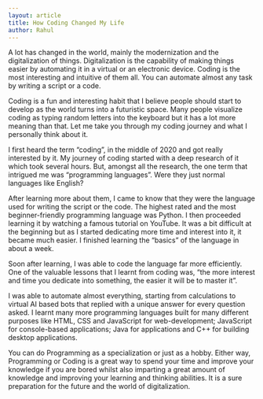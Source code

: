 ```yaml
---
layout: article
title: How Coding Changed My Life
author: Rahul
---
```


A lot has changed in the world, mainly the modernization and the digitalization of things. Digitalization is the capability of making things easier by automating it in a virtual or an electronic device. Coding is the most interesting and intuitive of them all. You can automate almost any task by writing a script or a code.  

Coding is a fun and interesting habit that I believe people should start to develop as the world turns into a futuristic space. Many people visualize coding as typing random letters into the keyboard but it has a lot more meaning than that. Let me take you through my coding journey and what I personally think about it.  

I first heard the term “coding”, in the middle of 2020 and got really interested by it. My journey of coding started with a deep research of it which took several hours. But, amongst all the research, the one term that intrigued me was “programming languages”. Were they just normal languages like English?  

After learning more about them, I came to know that they were the language used for writing the script or the code. The highest rated and the most beginner-friendly programming language was Python. I then proceeded learning it by watching a famous tutorial on YouTube. It was a bit difficult at the beginning but as I started dedicating more time and interest into it, it became much easier. I finished learning the “basics” of the language in about a week.  

Soon after learning, I was able to code the language far more efficiently. One of the valuable lessons that I learnt from coding was, “the more interest and time you dedicate into something, the easier it will be to master it”.  

I was able to automate almost everything, starting from calculations to virtual AI based bots that replied with a unique answer for every question asked. I learnt many more programming languages built for many different purposes like HTML, CSS and JavaScript for web-development; JavaScript for console-based applications; Java for applications and C++ for building desktop applications.  

You can do Programming as a specialization or just as a hobby. Either way, Programming or Coding is a great way to spend your time and improve your knowledge if you are bored whilst also imparting a great amount of knowledge and improving your learning and thinking abilities. It is a sure preparation for the future and the world of digitalization.